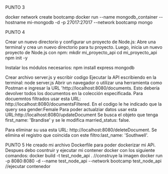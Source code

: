  PUNTO 3
 
 docker network create bootcamp
 docker run --name mongodb_container --hostname mi-mongodb -d -p 27017:27017 --network bootcamp mongo

 PUNTO 4

Crear un nuevo directorio y configurar un proyecto de Node.js:
Abre una terminal y crea un nuevo directorio para tu proyecto. Luego, inicia un nuevo proyecto de Node.js con npm:
 mkdir mi_proyecto_api
cd mi_proyecto_api
npm init -y

Instalar los módulos necesarios:
npm install express mongodb

Crear archivo server.js y escribir codigo
Ejecutar la API escribiendo en la terminal: node server.js
Abrir un navegador o utilizar una herramienta como Postman e ingresar la URL 'http://localhost:8080/documents. Esto debería devolver todos los documentos en la colección especificada.
Para docuemntos filtrados usar esta URL: http://localhost:8080/documentsFiltered. En el codigo le he indicado que la query sea gender:Female
Para poder actualziar datos usar esta URL:http://localhost:8080/updateDocument Se busca el objeto que tenga first_name: 'Brandise' y se le modifica married_status: false. 

Para eliminar su usa esta URL: http://localhost:8080/deleteDocument. Se elimina el registro que coincida con este filtro:last_name: 'Southwell'.

PUNTO 5
He creado mi archivo Dockerfile para poder dockerizar mi APi.
Despues debo cosntruir y ejecutar mi contener docker con los siguiente comandos:
docker build -t test_node_api .      //construye la imagen
docker run -p 8080:8080 -d --name test_node_api --network bootcamp test_node_api   //ejecutar contenedor

